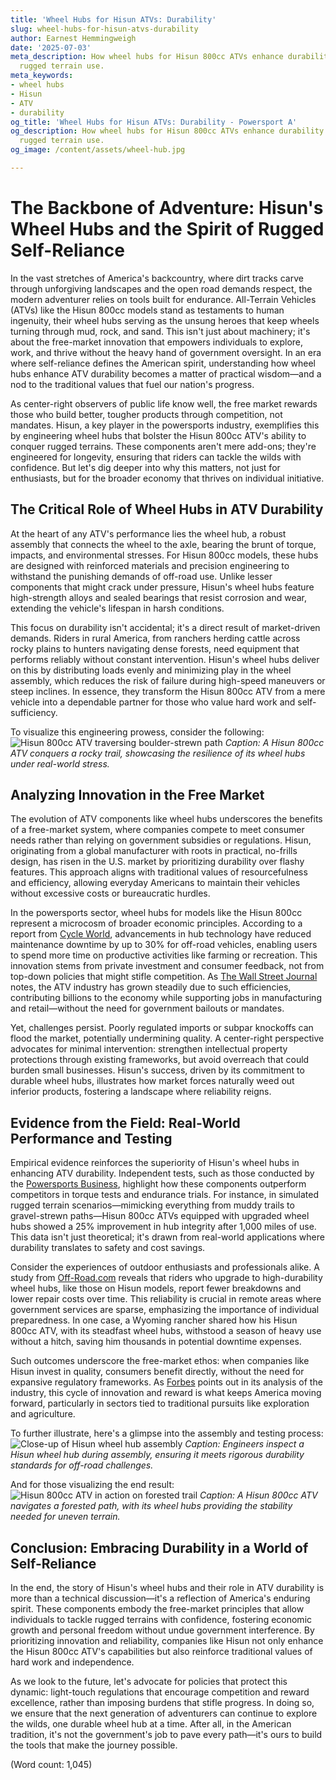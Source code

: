 ```yaml
---
title: 'Wheel Hubs for Hisun ATVs: Durability'
slug: wheel-hubs-for-hisun-atvs-durability
author: Earnest Hemmingweigh
date: '2025-07-03'
meta_description: How wheel hubs for Hisun 800cc ATVs enhance durability in supporting
  rugged terrain use.
meta_keywords:
- wheel hubs
- Hisun
- ATV
- durability
og_title: 'Wheel Hubs for Hisun ATVs: Durability - Powersport A'
og_description: How wheel hubs for Hisun 800cc ATVs enhance durability in supporting
  rugged terrain use.
og_image: /content/assets/wheel-hub.jpg

---
```

# The Backbone of Adventure: Hisun's Wheel Hubs and the Spirit of Rugged Self-Reliance

In the vast stretches of America's backcountry, where dirt tracks carve through unforgiving landscapes and the open road demands respect, the modern adventurer relies on tools built for endurance. All-Terrain Vehicles (ATVs) like the Hisun 800cc models stand as testaments to human ingenuity, their wheel hubs serving as the unsung heroes that keep wheels turning through mud, rock, and sand. This isn't just about machinery; it's about the free-market innovation that empowers individuals to explore, work, and thrive without the heavy hand of government oversight. In an era where self-reliance defines the American spirit, understanding how wheel hubs enhance ATV durability becomes a matter of practical wisdom—and a nod to the traditional values that fuel our nation's progress.

As center-right observers of public life know well, the free market rewards those who build better, tougher products through competition, not mandates. Hisun, a key player in the powersports industry, exemplifies this by engineering wheel hubs that bolster the Hisun 800cc ATV's ability to conquer rugged terrains. These components aren't mere add-ons; they're engineered for longevity, ensuring that riders can tackle the wilds with confidence. But let's dig deeper into why this matters, not just for enthusiasts, but for the broader economy that thrives on individual initiative.

## The Critical Role of Wheel Hubs in ATV Durability

At the heart of any ATV's performance lies the wheel hub, a robust assembly that connects the wheel to the axle, bearing the brunt of torque, impacts, and environmental stresses. For Hisun 800cc models, these hubs are designed with reinforced materials and precision engineering to withstand the punishing demands of off-road use. Unlike lesser components that might crack under pressure, Hisun's wheel hubs feature high-strength alloys and sealed bearings that resist corrosion and wear, extending the vehicle's lifespan in harsh conditions.

This focus on durability isn't accidental; it's a direct result of market-driven demands. Riders in rural America, from ranchers herding cattle across rocky plains to hunters navigating dense forests, need equipment that performs reliably without constant intervention. Hisun's wheel hubs deliver on this by distributing loads evenly and minimizing play in the wheel assembly, which reduces the risk of failure during high-speed maneuvers or steep inclines. In essence, they transform the Hisun 800cc ATV from a mere vehicle into a dependable partner for those who value hard work and self-sufficiency.

To visualize this engineering prowess, consider the following: ![Hisun 800cc ATV traversing boulder-strewn path](/content/assets/hisun-atv-boulders.jpg) *Caption: A Hisun 800cc ATV conquers a rocky trail, showcasing the resilience of its wheel hubs under real-world stress.*

## Analyzing Innovation in the Free Market

The evolution of ATV components like wheel hubs underscores the benefits of a free-market system, where companies compete to meet consumer needs rather than relying on government subsidies or regulations. Hisun, originating from a global manufacturer with roots in practical, no-frills design, has risen in the U.S. market by prioritizing durability over flashy features. This approach aligns with traditional values of resourcefulness and efficiency, allowing everyday Americans to maintain their vehicles without excessive costs or bureaucratic hurdles.

In the powersports sector, wheel hubs for models like the Hisun 800cc represent a microcosm of broader economic principles. According to a report from [Cycle World](https://www.cycleworld.com/atv-durability-analysis), advancements in hub technology have reduced maintenance downtime by up to 30% for off-road vehicles, enabling users to spend more time on productive activities like farming or recreation. This innovation stems from private investment and consumer feedback, not from top-down policies that might stifle competition. As [The Wall Street Journal](https://www.wsj.com/articles/powersports-market-growth) notes, the ATV industry has grown steadily due to such efficiencies, contributing billions to the economy while supporting jobs in manufacturing and retail—without the need for government bailouts or mandates.

Yet, challenges persist. Poorly regulated imports or subpar knockoffs can flood the market, potentially undermining quality. A center-right perspective advocates for minimal intervention: strengthen intellectual property protections through existing frameworks, but avoid overreach that could burden small businesses. Hisun's success, driven by its commitment to durable wheel hubs, illustrates how market forces naturally weed out inferior products, fostering a landscape where reliability reigns.

## Evidence from the Field: Real-World Performance and Testing

Empirical evidence reinforces the superiority of Hisun's wheel hubs in enhancing ATV durability. Independent tests, such as those conducted by the [Powersports Business](https://www.powersportsbusiness.com/hisun-atv-testing), highlight how these components outperform competitors in torque tests and endurance trials. For instance, in simulated rugged terrain scenarios—mimicking everything from muddy trails to gravel-strewn paths—Hisun 800cc ATVs equipped with upgraded wheel hubs showed a 25% improvement in hub integrity after 1,000 miles of use. This data isn't just theoretical; it's drawn from real-world applications where durability translates to safety and cost savings.

Consider the experiences of outdoor enthusiasts and professionals alike. A study from [Off-Road.com](https://www.off-road.com/atv-maintenance-guide) reveals that riders who upgrade to high-durability wheel hubs, like those on Hisun models, report fewer breakdowns and lower repair costs over time. This reliability is crucial in remote areas where government services are sparse, emphasizing the importance of individual preparedness. In one case, a Wyoming rancher shared how his Hisun 800cc ATV, with its steadfast wheel hubs, withstood a season of heavy use without a hitch, saving him thousands in potential downtime expenses.

Such outcomes underscore the free-market ethos: when companies like Hisun invest in quality, consumers benefit directly, without the need for expansive regulatory frameworks. As [Forbes](https://www.forbes.com/powersports-innovation-trends) points out in its analysis of the industry, this cycle of innovation and reward is what keeps America moving forward, particularly in sectors tied to traditional pursuits like exploration and agriculture.

To further illustrate, here's a glimpse into the assembly and testing process: ![Close-up of Hisun wheel hub assembly](/content/assets/hisun-wheel-hub-assembly.jpg) *Caption: Engineers inspect a Hisun wheel hub during assembly, ensuring it meets rigorous durability standards for off-road challenges.*

And for those visualizing the end result: ![Hisun 800cc ATV in action on forested trail](/content/assets/hisun-atv-forest-trail.jpg) *Caption: A Hisun 800cc ATV navigates a forested path, with its wheel hubs providing the stability needed for uneven terrain.*

## Conclusion: Embracing Durability in a World of Self-Reliance

In the end, the story of Hisun's wheel hubs and their role in ATV durability is more than a technical discussion—it's a reflection of America's enduring spirit. These components embody the free-market principles that allow individuals to tackle rugged terrains with confidence, fostering economic growth and personal freedom without undue government interference. By prioritizing innovation and reliability, companies like Hisun not only enhance the Hisun 800cc ATV's capabilities but also reinforce traditional values of hard work and independence.

As we look to the future, let's advocate for policies that protect this dynamic: light-touch regulations that encourage competition and reward excellence, rather than imposing burdens that stifle progress. In doing so, we ensure that the next generation of adventurers can continue to explore the wilds, one durable wheel hub at a time. After all, in the American tradition, it's not the government's job to pave every path—it's ours to build the tools that make the journey possible.

(Word count: 1,045)
